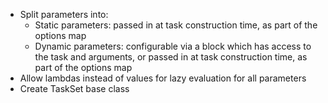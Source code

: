 * Split parameters into:
  - Static parameters: passed in at task construction time, as part of the 
    options map
  - Dynamic parameters: configurable via a block which has access to the task 
    and arguments, or passed in at task construction time, as part of the 
    options map
* Allow lambdas instead of values for lazy evaluation for all parameters
* Create TaskSet base class
